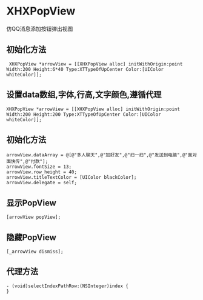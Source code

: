 # XHXPopView
仿QQ消息添加按钮弹出视图

## 初始化方法
```objc
 XHXPopView *arrowView = [[XHXPopView alloc] initWithOrigin:point Width:200 Height:6*40 Type:XTTypeOfUpCenter Color:[UIColor whiteColor]];
```

## 设置data数组,字体,行高,文字颜色,遵循代理
```objc
XHXPopView *arrowView = [[XHXPopView alloc] initWithOrigin:point Width:200 Height:200 Type:XTTypeOfUpCenter Color:[UIColor whiteColor]];
```

## 初始化方法
```objc
arrowView.dataArray = @[@"多人聊天",@"加好友",@"扫一扫",@"发送到电脑",@"面对面快传",@"付款"];
arrowView.fontSize = 13;
arrowView.row_height = 40;
arrowView.titleTextColor = [UIColor blackColor];
arrowView.delegate = self;
```

## 显示PopView
```objc
[arrowView popView];
```

## 隐藏PopView
```objc
[_arrowView dismiss];
```

## 代理方法<selectIndexPathDelegate>
```objc
- (void)selectIndexPathRow:(NSInteger)index {
}
```

